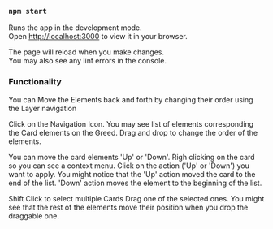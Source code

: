 ### `npm start`

Runs the app in the development mode.\
Open [http://localhost:3000](http://localhost:3000) to view it in your browser.

The page will reload when you make changes.\
You may also see any lint errors in the console.

### Functionality

You can Move the Elements back and forth by changing their order using the Layer navigation

Click on the Navigation Icon. You may see list of elements corresponding the Card elements on the Greed.
Drag and drop to change the order of the elements.


You can move the card elements 'Up' or 'Down'. 
Righ clicking on the card so you can see a context menu. Click on the action ('Up' or 'Down') you want to apply.
You might notice that the 'Up' action moved the card to the end of the list. 'Down' action moves the element to the beginning of the list.

Shift Click to select multiple Cards
Drag one of the selected ones. You might see that the rest of the elements move their position when you drop the draggable one.
